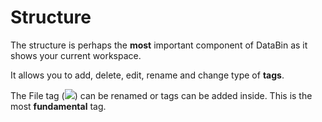 # Structure

The structure is perhaps the **most** important component of DataBin as it shows your current workspace.

It allows you to add, delete, edit, rename and change type of **tags**.

The File tag (<Image src="FileIcon"/>) can be renamed or tags can be added inside. This is the most **fundamental** tag.